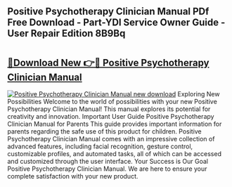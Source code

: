 ## Positive Psychotherapy Clinician Manual PDf Free Download - Part-YDl Service Owner Guide - User Repair Edition 8B9Bq

# <h2><a href="http://cf18747.oget.top/?id=Positive+Psychotherapy+Clinician+Manual">🔗Download New 👉🔴 Positive Psychotherapy Clinician Manual</a></h2>

[![Positive Psychotherapy Clinician Manual new download](https://i.imgur.com/5g1atiW.png)](http://cf18747.oget.top/?id=Positive+Psychotherapy+Clinician+Manual)
Exploring New Possibilities Welcome to the world of possibilities with your new Positive Psychotherapy Clinician Manual! This manual explores its potential for creativity and innovation. Important User Guide Positive Psychotherapy Clinician Manual for Parents This guide provides important information for parents regarding the safe use of this product for children. Positive Psychotherapy Clinician Manual comes with an impressive collection of advanced features, including facial recognition, gesture control, customizable profiles, and automated tasks, all of which can be accessed and customized through the user interface. Your Success is Our Goal Positive Psychotherapy Clinician Manual. We are here to ensure your complete satisfaction with your new product.
